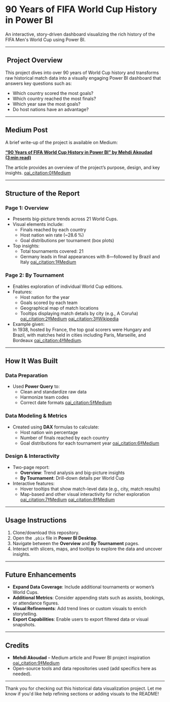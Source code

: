 # 90 Years of FIFA World Cup History in Power BI

An interactive, story-driven dashboard visualizing the rich history of the FIFA Men's World Cup using Power BI.

---

## ​ Project Overview

This project dives into over 90 years of World Cup history and transforms raw historical match data into a visually engaging Power BI dashboard that answers key questions such as:

- Which country scored the most goals?
- Which country reached the most finals?
- Which year saw the most goals?
- Do host nations have an advantage?

---

##  Medium Post

A brief write-up of the project is available on Medium:

**[“90 Years of FIFA World Cup History in Power BI” by Mehdi Akoudad (3 min read)](https://medium.com/@akoudadmehdi01/90-years-of-fifa-world-cup-history-in-power-bi-3a0aba31f74d)**

The article provides an overview of the project’s purpose, design, and key insights. [oai_citation:0‡Medium](https://medium.com/%40akoudadmehdi01/90-years-of-fifa-world-cup-history-in-power-bi-3a0aba31f74d?utm_source=chatgpt.com)

---

##  Structure of the Report

### Page 1: **Overview**
- Presents big-picture trends across 21 World Cups.
- Visual elements include:
  - Finals reached by each country
  - Host nation win rate (~28.6 %)
  - Goal distributions per tournament (box plots)
- Top insights:
  - Total tournaments covered: 21
  - Germany leads in final appearances with 8—followed by Brazil and Italy [oai_citation:1‡Medium](https://medium.com/%40akoudadmehdi01/90-years-of-fifa-world-cup-history-in-power-bi-3a0aba31f74d?utm_source=chatgpt.com)

### Page 2: **By Tournament**
- Enables exploration of individual World Cup editions.
- Features:
  - Host nation for the year
  - Goals scored by each team
  - Geographical map of match locations
  - Tooltips displaying match details by city (e.g., A Coruña) [oai_citation:2‡Medium](https://medium.com/%40akoudadmehdi01/90-years-of-fifa-world-cup-history-in-power-bi-3a0aba31f74d?utm_source=chatgpt.com) [oai_citation:3‡Wikipedia](https://en.wikipedia.org/wiki/1990_FIFA_World_Cup?utm_source=chatgpt.com)
- Example given:  
  In 1938, hosted by France, the top goal scorers were Hungary and Brazil, with matches held in cities including Paris, Marseille, and Bordeaux [oai_citation:4‡Medium](https://medium.com/%40akoudadmehdi01/90-years-of-fifa-world-cup-history-in-power-bi-3a0aba31f74d?utm_source=chatgpt.com).

---

##  How It Was Built

### Data Preparation
- Used **Power Query** to:
  - Clean and standardize raw data
  - Harmonize team codes
  - Correct date formats [oai_citation:5‡Medium](https://medium.com/%40akoudadmehdi01/90-years-of-fifa-world-cup-history-in-power-bi-3a0aba31f74d?utm_source=chatgpt.com)

### Data Modeling & Metrics
- Created using **DAX** formulas to calculate:
  - Host nation win percentage
  - Number of finals reached by each country
  - Goal distributions for each tournament year [oai_citation:6‡Medium](https://medium.com/%40akoudadmehdi01/90-years-of-fifa-world-cup-history-in-power-bi-3a0aba31f74d?utm_source=chatgpt.com)

### Design & Interactivity
- Two-page report:
  - **Overview**: Trend analysis and big-picture insights
  - **By Tournament**: Drill-down details per World Cup
- Interactive features:
  - Hover tooltips that show match-level data (e.g., city, match results)
  - Map-based and other visual interactivity for richer exploration [oai_citation:7‡Medium](https://medium.com/%40akoudadmehdi01/90-years-of-fifa-world-cup-history-in-power-bi-3a0aba31f74d?utm_source=chatgpt.com) [oai_citation:8‡Medium](https://medium.com/%40akoudadmehdi01/90-years-of-fifa-world-cup-history-in-power-bi-3a0aba31f74d?utm_source=chatgpt.com)

---

##  Usage Instructions

1. Clone/download this repository.
2. Open the `.pbix` file in **Power BI Desktop**.
3. Navigate between the **Overview** and **By Tournament** pages.
4. Interact with slicers, maps, and tooltips to explore the data and uncover insights.

---

##  Future Enhancements

- **Expand Data Coverage**: Include additional tournaments or women’s World Cups.
- **Additional Metrics**: Consider appending stats such as assists, bookings, or attendance figures.
- **Visual Refinements**: Add trend lines or custom visuals to enrich storytelling.
- **Export Capabilities**: Enable users to export filtered data or visual snapshots.

---

##  Credits

- **Mehdi Akoudad** – Medium article and Power BI project inspiration [oai_citation:9‡Medium](https://medium.com/%40akoudadmehdi01/90-years-of-fifa-world-cup-history-in-power-bi-3a0aba31f74d?utm_source=chatgpt.com)  
- Open-source tools and data repositories used (add specifics here as needed).

---

Thank you for checking out this historical data visualization project. Let me know if you'd like help refining sections or adding visuals to the README!
